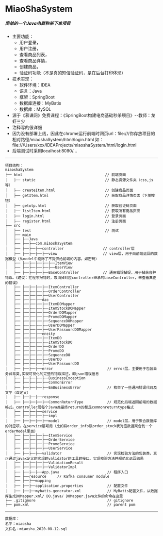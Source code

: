 # MiaoShaSystem
##### 简单的一个Java电商秒杀下单项目
- 主要功能：
	- 用户登录，
	- 用户注册，
	- 查看商品列表，
	- 查看商品详情，
	- 创建商品，
	- 验证码功能（不是真的短信验证码，是在后台打印体现）
- 技术实现：
	- 软件环境：IDEA
	- 语言：Java
	- 框架：SpringBoot
	- 数据库连接：MyBatis
	- 数据库：MySQL
- 源于《慕课网》免费课程：《SpringBoot构建电商基础秒杀项目》--教师：龙虾三少
- 注释写的很详细
- 因为没有部署上线，因此在chrome运行前端时网页url：file:///你存放项目的相对路径/miaoshaSystem/html/login.html 如：file:///Users/xxx/IDEAProjects/miaoshaSystem/html/login.html
- 后端测试时采用localhost:8080/...
***
	
	项目结构：
	miaoshaSystem
	├── html                                      // 前端页面  
	│   ├── static                                // 静态资源文件夹（css,js等）
	│   ├── createItem.html                       // 创建商品页面  
	│   ├── getItem.html                          // 获取商品详情页面（下单按钮）
	│   ├── getotp.html                           // 获取验证码页面
	│   ├── listItem.html                         // 获取所有商品页面
	│   ├── login.html                            // 登录页面
	│   ├── register.html                         // 注册页面
	├── src                                       
	│   ├── test                                  // 测试
	│   ├── main
	│   ├── ├──Java
	│   ├── ├──├──com.miaoshaSystem                
	│   ├── ├──├──├──controller                  // controller层
	│   ├── ├──├──├──├──view                     // view层，用于向前端返回的数据模型（从model中剔除了不提供给前端的内容，如密码）
	│   ├── ├──├──├──├──├──ItemView
	│   ├── ├──├──├──├──├──UserView
	│   ├── ├──├──├──├──BaseController           // 通用错误捕捉，用于捕获各种错误。《建议：在程序报错时，取消掉对应controller继承的baseController，来查看真正的错误》
	│   ├── ├──├──├──├──ItemController           
	│   ├── ├──├──├──├──OrderController          
	│   ├── ├──├──├──├──UserController            
	│   ├── ├──├──├──dao
	│   ├── ├──├──├──├──ItemDOMapper
	│   ├── ├──├──├──├──ItemStockDOMapper
	│   ├── ├──├──├──├──OrderDOMapper 
	│   ├── ├──├──├──├──PromoDOMapper
	│   ├── ├──├──├──├──SequenceDOMapper
	│   ├── ├──├──├──├──UserDOMapper
	│   ├── ├──├──├──├──UserPasswordDOMapper
	│   ├── ├──├──├──eneity
	│   ├── ├──├──├──├──ItemDO
	│   ├── ├──├──├──├──ItemStockDO
	│   ├── ├──├──├──├──OrderDO
	│   ├── ├──├──├──├──PromoDO
	│   ├── ├──├──├──├──SequenceDO
	│   ├── ├──├──├──├──UserDO
	│   ├── ├──├──├──├──UserPasswordDO
	│   ├── ├──├──├──error                         // error层，主要用于包装业务异常类,实现可视化的完整的错误描述，即json错误信息
	│   ├── ├──├──├──├──BusinessException
	│   ├── ├──├──├──├──CommonError
	│   ├── ├──├──├──├──EmBusinessError            // 枚举了一些通用错误代码及文字（自定义）
	│   ├── ├──├──├──response
	│   ├── ├──├──├──├──CommonReturnType           // 规范化后端返回前端的数据格式。controller层每个Java类最终return的都是commonreturntype格式
	│   ├── ├──├──├──service
	│   ├── ├──├──├──├──impl
	│   ├── ├──├──├──├──model                      // model层，用于聚合数据库的对应项，在service层可用（比如将order_info跟order_stock表对应数据聚合到一个orderModel里面）
	│   ├── ├──├──├──├──ItemService
	│   ├── ├──├──├──├──OrderService
	│   ├── ├──├──├──├──PromoService
	│   ├── ├──├──├──├──UserService
	│   ├── ├──├──├──validator                     // 实现检验方法的包装类，真正通过javax定义的实现的validator的工具的接口。实现校验方法并规范化返回结果
	│   ├── ├──├──├──├──ValidationResult
	│   ├── ├──├──├──├──ValidatorImpl
	│   ├── ├──├──├──App.java                      // 程序入口
	│   ├── ├──resource     // Kafka consumer module
	│   ├── ├──├──mapping
	│   ├── ├──├──application.properties           // 配置文件
	│   ├── ├──├──mybatis-generator.xml            // MyBatis配置文件，从数据库生成DOMapper.xml/ DO.java/ DOMapper.java文件的命令在这里
	├── .gitignore                                 // gitignore 
	├── pom.xml                                    // parent pom
***

	数据库：
	名字：miaosha
	文件名：miaosha_2020-08-12.sql
